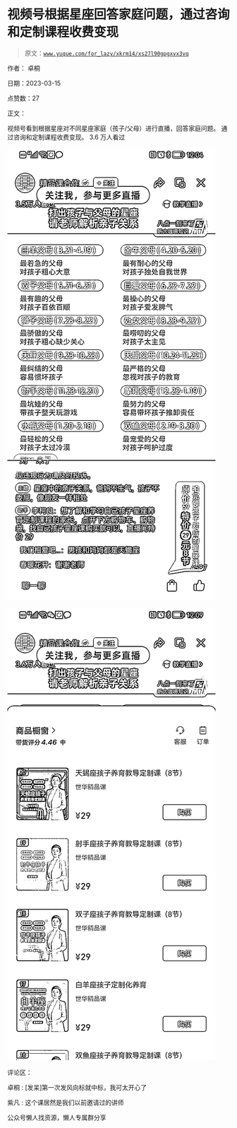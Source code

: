 # 视频号根据星座回答家庭问题，通过咨询和定制课程收费变现

> 原文：[`www.yuque.com/for_lazy/xkrm14/xs27l90gpgxvx3vq`](https://www.yuque.com/for_lazy/xkrm14/xs27l90gpgxvx3vq)



作者： 卓桐



日期：2023-03-15



点赞数：27



正文：



视频号看到根据星座对不同星座家庭（孩子/父母）进行直播，回答家庭问题。 通过咨询和定制课程收费变现。 3.6 万人看过



![](img/14759edd8667d9c99da41e901b800393.png)  

![](img/bdf56f9221c234cbb1ce7e7593f72dc5.png)  

评论区：



卓桐 : [发呆]第一次发风向标就中标，我可太开心了



紫凡 : 这个课居然是我们以前邀请过的讲师



公众号懒人找资源，懒人专属群分享

</ne-p></ne-p>